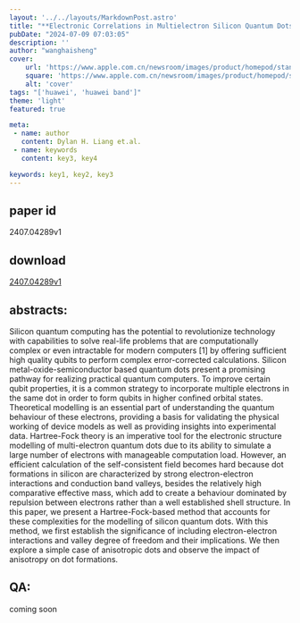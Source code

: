 ```yaml
---
layout: '../../layouts/MarkdownPost.astro'
title: "**Electronic Correlations in Multielectron Silicon Quantum Dots**"
pubDate: "2024-07-09 07:03:05"
description: ''
author: "wanghaisheng"
cover:
    url: 'https://www.apple.com.cn/newsroom/images/product/homepod/standard/Apple-HomePod-hero-230118_big.jpg.large_2x.jpg'
    square: 'https://www.apple.com.cn/newsroom/images/product/homepod/standard/Apple-HomePod-hero-230118_big.jpg.large_2x.jpg'
    alt: 'cover'
tags: "['huawei', 'huawei band']" 
theme: 'light'
featured: true

meta:
 - name: author
   content: Dylan H. Liang et.al.
 - name: keywords
   content: key3, key4

keywords: key1, key2, key3
---
```


## paper id
2407.04289v1
## download
[2407.04289v1](http://arxiv.org/abs/2407.04289v1)
## abstracts:
Silicon quantum computing has the potential to revolutionize technology with capabilities to solve real-life problems that are computationally complex or even intractable for modern computers [1] by offering sufficient high quality qubits to perform complex error-corrected calculations. Silicon metal-oxide-semiconductor based quantum dots present a promising pathway for realizing practical quantum computers. To improve certain qubit properties, it is a common strategy to incorporate multiple electrons in the same dot in order to form qubits in higher confined orbital states. Theoretical modelling is an essential part of understanding the quantum behaviour of these electrons, providing a basis for validating the physical working of device models as well as providing insights into experimental data.   Hartree-Fock theory is an imperative tool for the electronic structure modelling of multi-electron quantum dots due to its ability to simulate a large number of electrons with manageable computation load. However, an efficient calculation of the self-consistent field becomes hard because dot formations in silicon are characterized by strong electron-electron interactions and conduction band valleys, besides the relatively high comparative effective mass, which add to create a behaviour dominated by repulsion between electrons rather than a well established shell structure. In this paper, we present a Hartree-Fock-based method that accounts for these complexities for the modelling of silicon quantum dots. With this method, we first establish the significance of including electron-electron interactions and valley degree of freedom and their implications. We then explore a simple case of anisotropic dots and observe the impact of anisotropy on dot formations.
## QA:
coming soon
